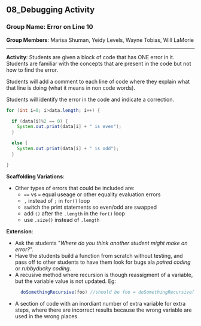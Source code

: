 ## 08_Debugging Activity

### Group Name: Error on Line 10

**Group Members**: Marisa Shuman, Yeidy Levels, Wayne Tobias, Will LaMorie

---

**Activity**: Students are given a block of code that has ONE error in it. 
Students are familiar with the concepts that are present in the code but not how to find the error. 

Students will add a comment to each line of code where they explain what that line is doing (what it means in non code words). 

Students will identify the error in the code and indicate a correction.

````java
for (int i=0; i>data.length; i++) {

  if (data[i]%2 == 0) {
    System.out.print(data[i] + " is even");
  }

  else {
    System.out.print(data[i] + " is odd");
  }

}
````

**Scaffolding Variations**: 
- Other types of errors that could be included are:
    * `==` vs `=` equal useage or other equality evaluation errors
    * `,` instead of `;` in `for()` loop
    * switch the print statements so even/odd are swapped
    * add `()` after the `.length` in the `for()` loop
    * use `.size()` instead of `.length`

**Extension**: 
- Ask the students "*Where do you think another student might make an error?*".
- Have the students build a function from scratch without testing, and pass off to other students to have them look for bugs ala *paired coding* or *rubbyducky coding*.
- A recusive method where recursion is though reassigment of a variable, but the variable value is not updated. Eg:
    ````java
      doSomethingRecursive(foo) //should be foo = doSomethingRecursive(foo)
    ````
- A section of code with an inordiant number of extra variable for extra steps, where there are incorrect results because the wrong variable are used in the wrong places.